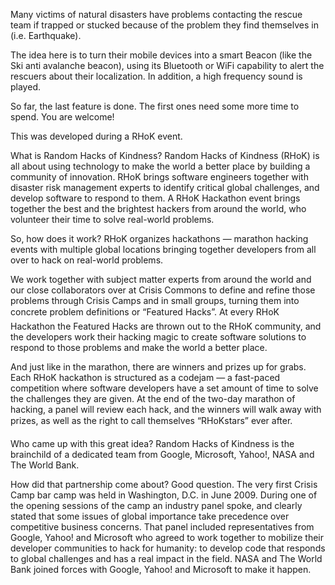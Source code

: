 Many victims of natural disasters have problems contacting the rescue team if trapped or stucked because of the problem they find themselves in (i.e. Earthquake).

The idea here is to turn their mobile devices into a smart Beacon (like the Ski anti avalanche beacon), using its Bluetooth or WiFi capability to alert the rescuers about their localization. In addition, a high frequency sound is played.

So far, the last feature is done. The first ones need some more time to spend. You are welcome!

This was developed during a RHoK event.

What is Random Hacks of Kindness?
Random Hacks of Kindness (RHoK) is all about using technology to make the world a better place by building a community of innovation. RHoK brings software engineers together with disaster risk management experts to identify critical global challenges, and develop software to respond to them. A RHoK Hackathon event brings together the best and the brightest hackers from around the world, who volunteer their time to solve real-world problems.

So, how does it work?
RHoK organizes hackathons — marathon hacking events with multiple global locations bringing together developers from all over to hack on real-world problems.

We work together with subject matter experts from around the world and our close collaborators over at Crisis Commons to define and refine those problems through Crisis Camps and in small groups, turning them into concrete problem definitions or “Featured Hacks”. At every RHoK Hackathon the Featured Hacks are thrown out to the RHoK community, and the developers work their hacking magic to create software solutions to respond to those problems and make the world a better place.

And just like in the marathon, there are winners and prizes up for grabs. Each RHoK hackathon is structured as a codejam — a fast-paced competition where software developers have a set amount of time to solve the challenges they are given. At the end of the two-day marathon of hacking, a panel will review each hack, and the winners will walk away with prizes, as well as the right to call themselves “RHoKstars” ever after.

Who came up with this great idea?
Random Hacks of Kindness is the brainchild of a dedicated team from Google, Microsoft, Yahoo!, NASA and The World Bank.

How did that partnership come about?
Good question. The very first Crisis Camp bar camp was held in Washington, D.C. in June 2009. During one of the opening sessions of the camp an industry panel spoke, and clearly stated that some issues of global importance take precedence over competitive business concerns. That panel included representatives from Google, Yahoo! and Microsoft who agreed to work together to mobilize their developer communities to hack for humanity: to develop code that responds to global challenges and has a real impact in the field. NASA and The World Bank joined forces with Google, Yahoo! and Microsoft to make it happen.